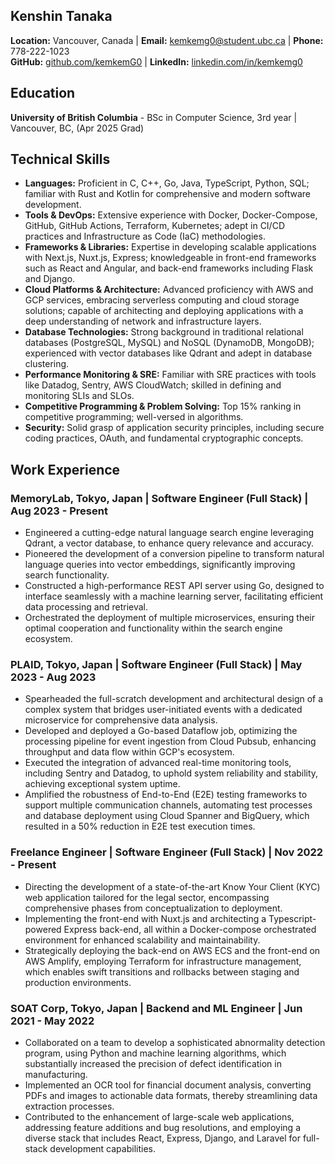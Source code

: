 ## Kenshin Tanaka

**Location:** Vancouver, Canada | **Email:** [kemkemg0@student.ubc.ca](mailto:kemkemg0@student.ubc.ca) | **Phone:** 778-222-1023  
**GitHub:** [github.com/kemkemG0](https://github.com/kemkemG0) | **LinkedIn:** [linkedin.com/in/kemkemg0](https://www.linkedin.com/in/kemkemg0/)

## Education

**University of British Columbia** - BSc in Computer Science, 3rd year | Vancouver, BC, (Apr 2025 Grad)

## Technical Skills

- **Languages:** Proficient in C, C++, Go, Java, TypeScript, Python, SQL; familiar with Rust and Kotlin for comprehensive and modern software development.
- **Tools & DevOps:** Extensive experience with Docker, Docker-Compose, GitHub, GitHub Actions, Terraform, Kubernetes; adept in CI/CD practices and Infrastructure as Code (IaC) methodologies.
- **Frameworks & Libraries:** Expertise in developing scalable applications with Next.js, Nuxt.js, Express; knowledgeable in front-end frameworks such as React and Angular, and back-end frameworks including Flask and Django.
- **Cloud Platforms & Architecture:** Advanced proficiency with AWS and GCP services, embracing serverless computing and cloud storage solutions; capable of architecting and deploying applications with a deep understanding of network and infrastructure layers.
- **Database Technologies:** Strong background in traditional relational databases (PostgreSQL, MySQL) and NoSQL (DynamoDB, MongoDB); experienced with vector databases like Qdrant and adept in database clustering.
- **Performance Monitoring & SRE:** Familiar with SRE practices with tools like Datadog, Sentry, AWS CloudWatch; skilled in defining and monitoring SLIs and SLOs.
- **Competitive Programming & Problem Solving:** Top 15% ranking in competitive programming; well-versed in algorithms.
- **Security:** Solid grasp of application security principles, including secure coding practices, OAuth, and fundamental cryptographic concepts.

## Work Experience

### MemoryLab, Tokyo, Japan | **Software Engineer (Full Stack)** | Aug 2023 - Present

- Engineered a cutting-edge natural language search engine leveraging Qdrant, a vector database, to enhance query relevance and accuracy.
- Pioneered the development of a conversion pipeline to transform natural language queries into vector embeddings, significantly improving search functionality.
- Constructed a high-performance REST API server using Go, designed to interface seamlessly with a machine learning server, facilitating efficient data processing and retrieval.
- Orchestrated the deployment of multiple microservices, ensuring their optimal cooperation and functionality within the search engine ecosystem.

### PLAID, Tokyo, Japan | **Software Engineer (Full Stack)** | May 2023 - Aug 2023

- Spearheaded the full-scratch development and architectural design of a complex system that bridges user-initiated events with a dedicated microservice for comprehensive data analysis.
- Developed and deployed a Go-based Dataflow job, optimizing the processing pipeline for event ingestion from Cloud Pubsub, enhancing throughput and data flow within GCP's ecosystem.
- Executed the integration of advanced real-time monitoring tools, including Sentry and Datadog, to uphold system reliability and stability, achieving exceptional system uptime.
- Amplified the robustness of End-to-End (E2E) testing frameworks to support multiple communication channels, automating test processes and database deployment using Cloud Spanner and BigQuery, which resulted in a 50% reduction in E2E test execution times.

### Freelance Engineer | **Software Engineer (Full Stack)** | Nov 2022 - Present

- Directing the development of a state-of-the-art Know Your Client (KYC) web application tailored for the legal sector, encompassing comprehensive phases from conceptualization to deployment.
- Implementing the front-end with Nuxt.js and architecting a Typescript-powered Express back-end, all within a Docker-compose orchestrated environment for enhanced scalability and maintainability.
- Strategically deploying the back-end on AWS ECS and the front-end on AWS Amplify, employing Terraform for infrastructure management, which enables swift transitions and rollbacks between staging and production environments.

### SOAT Corp, Tokyo, Japan | **Backend and ML Engineer** | Jun 2021 - May 2022

- Collaborated on a team to develop a sophisticated abnormality detection program, using Python and machine learning algorithms, which substantially increased the precision of defect identification in manufacturing.
- Implemented an OCR tool for financial document analysis, converting PDFs and images to actionable data formats, thereby streamlining data extraction processes.
- Contributed to the enhancement of large-scale web applications, addressing feature additions and bug resolutions, and employing a diverse stack that includes React, Express, Django, and Laravel for full-stack development capabilities.
